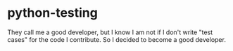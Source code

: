 # python-testing
They call me a good developer, but I know I am not if I don't write "test cases" for the code I contribute. So I decided to become a good developer.
